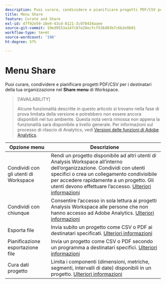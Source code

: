 ```yaml
---
description: Puoi curare, condividere e pianificare progetti PDF/CSV per i destinatari all’interno dell’organizzazione.
title: Menu Share
feature: Curate and Share
exl-id: d7f92e59-18e9-43cd-8121-3c970434aaee
source-git-commit: 19ed9553a147c87e20ecfcf536d03b7c6b2e9b91
workflow-type: tm+mt
source-wordcount: '198'
ht-degree: 57%

---
```


# Menu Share

Puoi curare, condividere e pianificare progetti PDF/CSV per i destinatari della tua organizzazione nel **Share menu** di Workspace.

>[!AVAILABILITY]
>
>Alcune funzionalità descritte in questo articolo si trovano nella fase di prova limitata della versione e potrebbero non essere ancora disponibili nel tuo ambiente. Questa nota verrà rimossa non appena la funzionalità sarà disponibile a livello generale. Per informazioni sul processo di rilascio di Analytics, vedi [Versioni delle funzioni di Adobe Analytics](/help/release-notes/releases.md).

| Opzione menu | Descrizione |
|---|---|
| Condividi con gli utenti di Workspace | Rendi un progetto disponibile ad altri utenti di Analysis Workspace all’interno dell’organizzazione. Condividi con utenti specifici o crea un collegamento condivisibile per accedere rapidamente a un progetto. Gli utenti devono effettuare l’accesso. [Ulteriori informazioni](/help/analysis-workspace/curate-share/share-projects.md) |
| Condividi con chiunque | Consentire l’accesso in sola lettura ai progetti Analysis Workspace alle persone che non hanno accesso ad Adobe Analytics. [Ulteriori informazioni](/help/analysis-workspace/curate-share/share-projects.md) |
| Esporta file | Invia subito un progetto come CSV o PDF ai destinatari specificati. [Ulteriori informazioni](/help/analysis-workspace/curate-share/t-schedule-report.md) |
| Pianificazione esportazione file | Invia un progetto come CSV o PDF secondo un programma a destinatari specifici. [Ulteriori informazioni](/help/analysis-workspace/curate-share/t-schedule-report.md) |
| Cura dati progetto | Limita i componenti (dimensioni, metriche, segmenti, intervalli di date) disponibili in un progetto. [Ulteriori informazioni](/help/analysis-workspace/curate-share/curate.md) |
